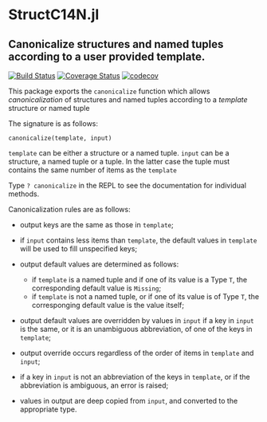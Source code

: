 # StructC14N.jl

## Canonicalize structures and named tuples according to a user provided template.

[![Build Status](https://travis-ci.org/gcalderone/StructC14N.jl.svg?branch=master)](https://travis-ci.org/gcalderone/StructC14N.jl)
[![Coverage Status](https://coveralls.io/repos/github/gcalderone/StructC14N.jl/badge.svg?branch=master)](https://coveralls.io/github/gcalderone/StructC14N.jl?branch=master)
[![codecov](https://codecov.io/gh/gcalderone/StructC14N.jl/branch/master/graph/badge.svg)](https://codecov.io/gh/gcalderone/StructC14N.jl)


This package exports the `canonicalize` function which allows
*canonicalization* of structures and named tuples according to a
*template* structure or named tuple

The signature is as follows:
```
canonicalize(template, input)
```
`template` can be either a structure or a named tuple.  `input` can be a structure, a named tuple or a tuple.  In the latter case the tuple must contains the same number of items as the `template`

Type `? canonicalize` in the REPL to see the documentation for individual methods.

Canonicalization rules are as follows:
- output keys are the same as those in `template`;

- if `input` contains less items than `template`, the default values
  in `template` will be used to fill unspecified keys;

- output default values are determined as follows:
  - if `template` is a named tuple and if one of its value is a Type `T`, the
    corresponding default value is `Missing`;
  - if `template` is not a named tuple, or if one of its value is of Type `T`, the
    corresponging default value is the value itself;
	
- output default values are overridden by values in `input` if a key
  in `input` is the same, or it is an unambiguous abbreviation, of one
  of the keys in `template`;

- output override occurs regardless of the order of items in
  `template` and `input`;

- if a key in `input` is not an abbreviation of the keys in `template`,
  or if the abbreviation is ambiguous, an error is raised;

- values in output are deep copied from `input`, and converted to the
  appropriate type.
